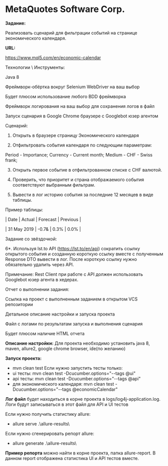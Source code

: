 # MetaQuotes Software Corp.

**Задание:**

Реализовать сценарий для фильтрации событий на странице экономического календаря.


**URL:**

https://www.mql5.com/en/economic-calendar


Технологии \ Инструменты:

Java 8

Фреймворк-обёртка вокруг Selenium WebDriver на ваш выбор

Будет плюсом использование любого BDD фреймворка

Фреймворк логирования на ваш выбор для сохранения логов в файл

Запуск сценария в Google Chrome браузере с Googlebot юзер агентом


Сценарий:

1. Открыть в браузере страницу Экономического календаря

2. Отфильтровать события календаря по следующим параметрам:

Period - Importance;
Currency - Current month;
Medium - CHF - Swiss frank;

3. Открыть первое событие в отфильтрованном списке с CHF валютой.

4. Проверить, что приоритет и страна отображаемого события соответствуют выбранным фильтрам.

5. Вывести в лог историю события за последние 12 месяцев в виде таблицы.

Пример таблицы:

| Date | Actual | Forecast | Previous |

| 31 May 2019 | -0.7& | 0.3% | 0.0% |


Задание со звёздочкой:

6*. Используя lst.to API (https://lst.to/en/api) сократить ссылку открытого события и созданную короткую ссылку вместе с полученным Response DTO вывести в лог. После короткую ссылку нужно обязательно удалить через API.

Примечание: Rest Client при работе с API должен использовать Googlebot юзер агента в хедерах.


Отчет о выполнении задания:

Ссылка на проект с выполненным заданием в открытом VCS репозитории

Детальное описание настройки и запуска проекта

Файл с логами по результатам запуска и выполнения сценария

Будет плюсом наличие HTML отчета


**Описание настройки:**
Для проекта необходимо установить java 8, maven, allure2, google chrome browser, ide(по желанию)

**Запуск проекта:**
- mvn clean test
Если нужно запустить тесты только:
- ui тесты: mvn clean test -Dcucumber.options="--tags @ui"
- api тесты: mvn clean test -Dcucumber.options="--tags @api"
- для экономического календаря: mvn clean test -Dcucumber.options="--tags @economicCalendar"

**Лог файл** будет находиться в корне проекта в logs/log4j-application.log. Логи будут записываться в этот файл для API и UI тестов

Если нужно получить статистику allure:
- allure serve .\allure-results\

Если нужно сгенерировать репорт allure:
- allure generate .\allure-results\

**Пример репорта** можно найти в корне проекта, папка allure-report. В данном report отображена статистика UI и API тестов вместе.
